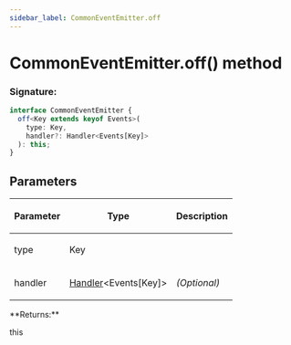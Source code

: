 ```yaml
---
sidebar_label: CommonEventEmitter.off
---
```


# CommonEventEmitter.off() method

### Signature:

```typescript
interface CommonEventEmitter {
  off<Key extends keyof Events>(
    type: Key,
    handler?: Handler<Events[Key]>
  ): this;
}
```

## Parameters

<table><thead><tr><th>

Parameter

</th><th>

Type

</th><th>

Description

</th></tr></thead>
<tbody><tr><td>

type

</td><td>

Key

</td><td>

</td></tr>
<tr><td>

handler

</td><td>

[Handler](./puppeteer.handler.md)&lt;Events\[Key\]&gt;

</td><td>

_(Optional)_

</td></tr>
</tbody></table>
**Returns:**

this
